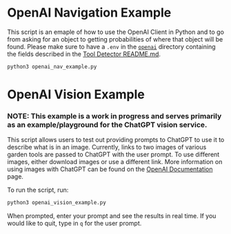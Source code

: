 # OpenAI Navigation Example

This script is an emaple of how to use the OpenAI Client in Python and to go from asking for an object to getting probabilities of where that object will be found. Please make sure to have a `.env` in the [`openai`](../openai/) directory containing the fields described in the [Tool Detector README.md](../README.md).

```bash
python3 openai_nav_example.py
```

# OpenAI Vision Example

### **NOTE:** This example is a work in progress and serves primarily as an example/playground for the ChatGPT vision service.

This script allows users to test out providing prompts to ChatGPT to use it to describe what is in an image. Currently, links to two images of various garden tools are passed to ChatGPT with the user prompt. To use different images, either download images or use a different link. More information on using images with ChatGPT can be found on the [OpenAI Documentation](https://platform.openai.com/docs/guides/vision) page.

To run the script, run:
```bash
python3 openai_vision_example.py
```

When prompted, enter your prompt and see the results in real time. If you would like to quit, type in `q` for the user prompt.